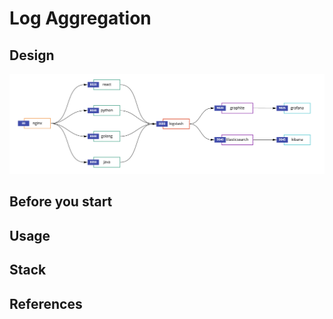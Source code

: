 # Log Aggregation

## Design

![Flow of logs](./docs/images/flow.png)

## Before you start

## Usage

## Stack

## References